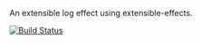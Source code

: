 An extensible log effect using extensible-effects.

[![Build Status](https://secure.travis-ci.org/ibotty/log-effect.png)](http://travis-ci.org/ibotty/log-effect)
